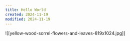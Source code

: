 ```yaml
---
title: Hello World
created: 2024-11-19
modified: 2024-11-19
---
```

![[yellow-wood-sorrel-flowers-and-leaves-819x1024.jpg]]

